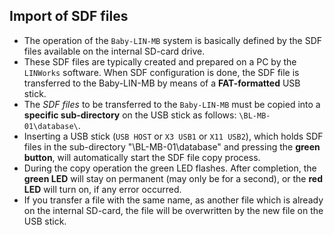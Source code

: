 ## Import of SDF files

* The operation of the `Baby-LIN-MB` system is basically defined by the SDF files available on the internal SD-card drive.
* These SDF files are typically created and prepared on a PC by the `LINWorks` software. When SDF configuration is done, the SDF file is transferred to the Baby-LIN-MB by means of a **FAT-formatted** USB stick.
* The *SDF files* to be transferred to the `Baby-LIN-MB` must be copied into a **specific sub-directory** on the USB stick as follows: `\BL-MB-01\database\`.
* Inserting a USB stick (`USB HOST` or `X3 USB1` or `X11 USB2`), which holds SDF files in the sub-directory "\BL-MB-01\database" and pressing the **green button**, will automatically start the SDF file copy process.
* During the copy operation the green LED flashes. After completion, the **green LED** will stay on permanent (may only be for a second), or the **red LED** will turn on, if any error occurred.
* If you transfer a file with the same name, as another file which is already on the internal SD-card, the file will be overwritten by the new file on the USB stick.
